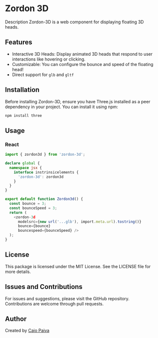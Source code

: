 
# Zordon 3D

Description
Zordon-3D is a web component for displaying floating 3D heads.

## Features
* Interactive 3D Heads: Display animated 3D heads that respond to user interactions like hovering or clicking.
* Customizable: You can configure the bounce and speed of the floating head!
* Direct support for `glb` and `gltf`

## Installation
Before installing Zordon-3D, ensure you have Three.js installed as a peer dependency in your project. You can install it using npm:


```bash
npm install three
```

## Usage

### React
```typescript
import { zordon3d } from 'zordon-3d';

declare global {
  namespace jsx {
    interface instrinsicelements {
      'zordon-3d': zordon3d
    }
  }
}

export default function Zordon3d() {
  const bounce = 3;
  const bounceSpeed = 3;
  return (
    <zordon-3d
      modelsrc={new url('...glb'), import.meta.url).tostring()}
      bounce={bounce}
      bouncespeed={bounceSpeed} />
  );
}
```


## License
This package is licensed under the MIT License. See the LICENSE file for more details.

## Issues and Contributions
For issues and suggestions, please visit the GitHub repository. Contributions are welcome through pull requests.

## Author
Created by [Caio Paiva](https://github.com/cclp94)
